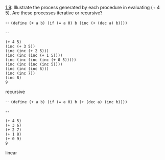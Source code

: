 [1.9](http://mitpress.mit.edu/sicp/full-text/book/book-Z-H-11.html#%_thm_1.9):
Illustrate the process generated by each procedure in evaluating (+ 4 5).
Are these processes iterative or recursive?

--
`(define (+ a b) (if (= a 0) b (inc (+ (dec a) b))))`

--
```
(+ 4 5)
(inc (+ 3 5))
(inc (inc (+ 2 5)))
(inc (inc (inc (+ 1 5))))
(inc (inc (inc (inc (+ 0 5)))))
(inc (inc (inc (inc 5))))
(inc (inc (inc 6)))
(inc (inc 7))
(inc 8)
9
```
recursive

--
`(define (+ a b) (if (= a 0) b (+ (dec a) (inc b))))`

--
```
(+ 4 5)
(+ 3 6)
(+ 2 7)
(+ 1 8)
(+ 0 9)
9
```
linear
